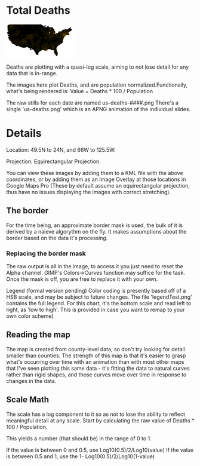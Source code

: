# Total Deaths

![US Map, New Deaths](../../us-deaths-small.png)

Deaths are plotting with a quasi-log scale, aiming to not lose detail for any data that is in-range.

The images here plot Deaths, and are population normalized.Functionally, what's being rendered is:
 Value = Deaths * 100 / Population

The raw stills for each date are named us-deaths-####.png
There's a single 'us-deaths.png' which is an APNG animation of the individual slides.


# Details

 Location: 49.5N to 24N, and 66W to 125.5W.
 
 Projection: Equirectangular Projection.
 
You can view these images by adding them to a KML file with the above coordinates, or by adding them
as an Image Overlay at those locations in Google Maps Pro (These by default assume an equirectangular projection, thus have no issues displaying the images with correct stretching).

## The border
For the time being, an approximate border mask is used, the bulk of it is derived by a naieve algorythm on the fly.  It makes  assumptions about the border based on the data it's processing.  
### Replacing the border mask
The raw output is all in the image, to access it you just need to reset the Alpha channel.  GIMP's Colors->Curves function may suffice for the task.  Once the mask is off, you are free to replace it with your own.

Legend (formal version pending)
Color coding is presently based off of a HSB scale, and may be subject to future changes.  The file 'legendTest.png' contains the full legend. For this chart, it's the bottom scale and read left to right, as 'low to high'.  This is provided in case you want to remap to your own color scheme)

## Reading the map
The map is created from county-level data, so don't try looking for detail smaller than counties.  The strength of this map is that it's easier to grasp what's occurring over time with an animation than with most other maps that I've seen plotting this same data - it's fitting the data to natural curves rather than rigid shapes, and those curves move over time in response to changes in the data.

## Scale Math
The scale has a log component to it so as not to lose the ability to reflect meaningful detail at any scale.
Start by calculating the raw value of Deaths * 100 / Population.

This yields a number (that should be) in the range of 0 to 1.

If the value is between 0 and 0.5, use Log10(0.5)/2/Log10(value)
If the value is between 0.5 and 1, use the 1- Log10(0.5)/2/Log10(1-value)
